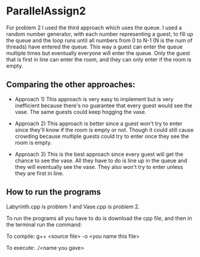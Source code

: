 # ParallelAssign2

For problem 2 I used the third approach which uses the queue. I used a random number generator, with each number representing a guest, to fill up the queue and the loop runs until all numbers from 0 to N-1 (N is the num of threads) have entered the queue. This way a guest can enter the queue multiple times but eventually everyone will enter the queue. Only the guest that is first in line can enter the room, and they can only enter if the room is empty.

## Comparing the other approaches:

* Approach 1) This approach is very easy to implement but is very inefficient because there's no guarantee that every guest would see the vase. The same guests could keep hogging the vase.

* Approach 2) This approach is better since a guest won't try to enter since they'll know if the room is empty or not. Though it could still cause crowding because multiple guests could try to enter once they see the room is empty.

* Approach 3) This is the best approach since every guest will get the chance to see the vase. All they have to do is line up in the queue and they will eventually see the vase. They also won't try to enter unless they are first in line.

## How to run the programs

Labyrinth.cpp is problem 1 and Vase.cpp is problem 2.

To run the programs all you have to do is download the cpp file, and then in the terminal run the command:

To compile: g++ \<source file\> -o \<you name this file\>

To execute: ./\<name you gave\>
